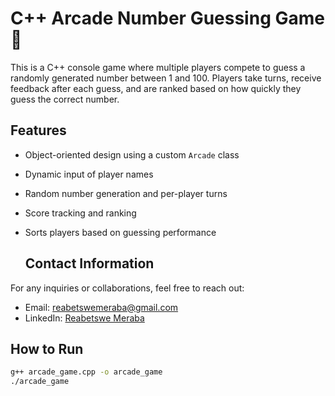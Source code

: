 # C++ Arcade Number Guessing Game 🎯

This is a C++ console game where multiple players compete to guess a randomly generated number between 1 and 100. Players take turns, receive feedback after each guess, and are ranked based on how quickly they guess the correct number.

## Features

- Object-oriented design using a custom `Arcade` class
- Dynamic input of player names
- Random number generation and per-player turns
- Score tracking and ranking
- Sorts players based on guessing performance

  ## Contact Information

For any inquiries or collaborations, feel free to reach out:

- Email: [reabetswemeraba@gmail.com](reabetswemeraba@gmail.com)
- LinkedIn: [Reabetswe Meraba](https://www.linkedin.com/in/reabetswe-meraba-155958228?utm_source=share&utm_campaign=share_via&utm_content=profile&utm_medium=android_app
)

## How to Run

```bash
g++ arcade_game.cpp -o arcade_game
./arcade_game
